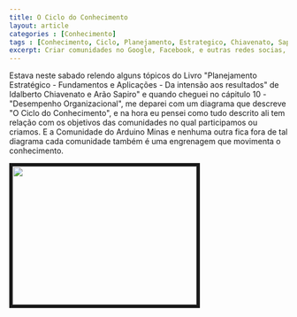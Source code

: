 ```yaml
---
title: O Ciclo do Conhecimento
layout: article
categories : [Conhecimento]
tags : [Conhecimento, Ciclo, Planejamento, Estrategico, Chiavenato, Sapiro]
excerpt: Criar comunidades no Google, Facebook, e outras redes socias, criar grupos e foruns de discussão em listas de e-mail é muito fácil, porém desenvolver um ciclo para girar o conhecimento é um desafio.
---
```

Estava neste sabado relendo alguns tópicos do Livro 
"Planejamento Estratégico - Fundamentos e Aplicações - Da intensão aos resultados" de Idalberto Chiavenato e Arão 
Sapiro" e quando cheguei no cápitulo 10 - "Desempenho Organizacional", me deparei com um diagrama que descreve
"O Ciclo do Conhecimento", e na hora eu pensei como tudo descrito ali tem relação com os objetivos das comunidades
no qual participamos ou criamos. E a Comunidade do Arduino Minas e nenhuma outra fica fora de tal diagrama cada 
comunidade também é uma engrenagem que movimenta o conhecimento.

<div class="imageBox" id="left">
<a rel="lightbox" title="Bordado com LilyPad" href="/images/processos/O_Ciclo_do_Conhecimento.jpg">
<img src="/images/processos/O_Ciclo_do_Conhecimento-thumb.jpg" width="333" height="250"  border="6" />
</a>
</div>

